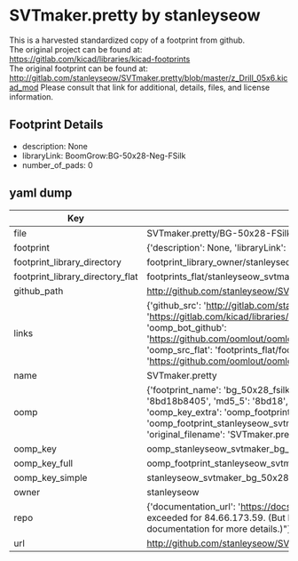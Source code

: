 # SVTmaker.pretty by stanleyseow  
This is a harvested standardized copy of a footprint from github.  
The original project can be found at:  
https://gitlab.com/kicad/libraries/kicad-footprints  
The original footprint can be found at:
http://gitlab.com/stanleyseow/SVTmaker.pretty/blob/master/z_Drill_05x6.kicad_mod
Please consult that link for additional, details, files, and license information.  
## Footprint Details
* description: None  
* libraryLink: BoomGrow:BG-50x28-Neg-FSilk  
* number_of_pads: 0  
## yaml dump  
| Key | Value |  
| --- | --- |  
| file | SVTmaker.pretty/BG-50x28-FSilk.kicad_mod |  
| footprint | {'description': None, 'libraryLink': 'BoomGrow:BG-50x28-Neg-FSilk', 'number_of_pads': 0} |  
| footprint_library_directory | footprint_library_owner/stanleyseow_SVTmaker.pretty |  
| footprint_library_directory_flat | footprints_flat/stanleyseow_svtmaker_bg_50x28_fsilk/working |  
| github_path | http://github.com/stanleyseow/SVTmaker.pretty/blob/master/BG-50x28-FSilk.kicad_mod |  
| links | {'github_src': 'http://gitlab.com/stanleyseow/SVTmaker.pretty/blob/master/z_Drill_05x6.kicad_mod', 'github_src_repo': 'https://gitlab.com/kicad/libraries/kicad-footprints', 'oomp_bot': 'footprints/stanleyseow_svtmaker_bg_50x28_fsilk/working', 'oomp_bot_github': 'https://github.com/oomlout/oomlout_oomp_footprint_bot/tree/main/footprints/stanleyseow_svtmaker_bg_50x28_fsilk/working', 'oomp_src_flat': 'footprints_flat/footprints_flat/stanleyseow_svtmaker_bg_50x28_fsilk/working', 'oomp_src_flat_github': 'https://github.com/oomlout/oomlout_oomp_footprint_src/tree/main/footprints_flat/stanleyseow_svtmaker_bg_50x28_fsilk/working'} |  
| name | SVTmaker.pretty |  
| oomp | {'footprint_name': 'bg_50x28_fsilk', 'library_name': 'svtmaker', 'md5': '8bd18b8405d97af5a1c02ef6cddd68d2', 'md5_10': '8bd18b8405', 'md5_5': '8bd18', 'md5_6': '8bd18b', 'oomp_key': 'oomp_stanleyseow_svtmaker_bg_50x28_fsilk', 'oomp_key_extra': 'oomp_footprint_stanleyseow_svtmaker_bg_50x28_fsilk', 'oomp_key_full': 'oomp_footprint_stanleyseow_svtmaker_bg_50x28_fsilk_8bd18b', 'oomp_key_simple': 'stanleyseow_svtmaker_bg_50x28_fsilk', 'original_filename': 'SVTmaker.pretty/BG-50x28-FSilk.kicad_mod', 'owner_name': 'stanleyseow'} |  
| oomp_key | oomp_stanleyseow_svtmaker_bg_50x28_fsilk |  
| oomp_key_full | oomp_footprint_stanleyseow_svtmaker_bg_50x28_fsilk |  
| oomp_key_simple | stanleyseow_svtmaker_bg_50x28_fsilk |  
| owner | stanleyseow |  
| repo | {'documentation_url': 'https://docs.github.com/rest/overview/resources-in-the-rest-api#rate-limiting', 'message': "API rate limit exceeded for 84.66.173.59. (But here's the good news: Authenticated requests get a higher rate limit. Check out the documentation for more details.)"} |  
| url | http://github.com/stanleyseow/SVTmaker.pretty |  

